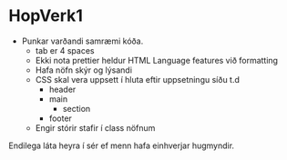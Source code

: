 # HopVerk1


* Punkar varðandi samræmi kóða.
	* tab er 4 spaces
	* Ekki nota prettier heldur HTML Language features við formatting
	* Hafa nöfn skýr og lýsandi
	* CSS skal vera uppsett í hluta eftir uppsetningu síðu t.d
		* header
		* main
			* section
		* footer
	* Engir stórir stafir í class nöfnum

Endilega láta heyra í sér ef menn hafa einhverjar hugmyndir.
